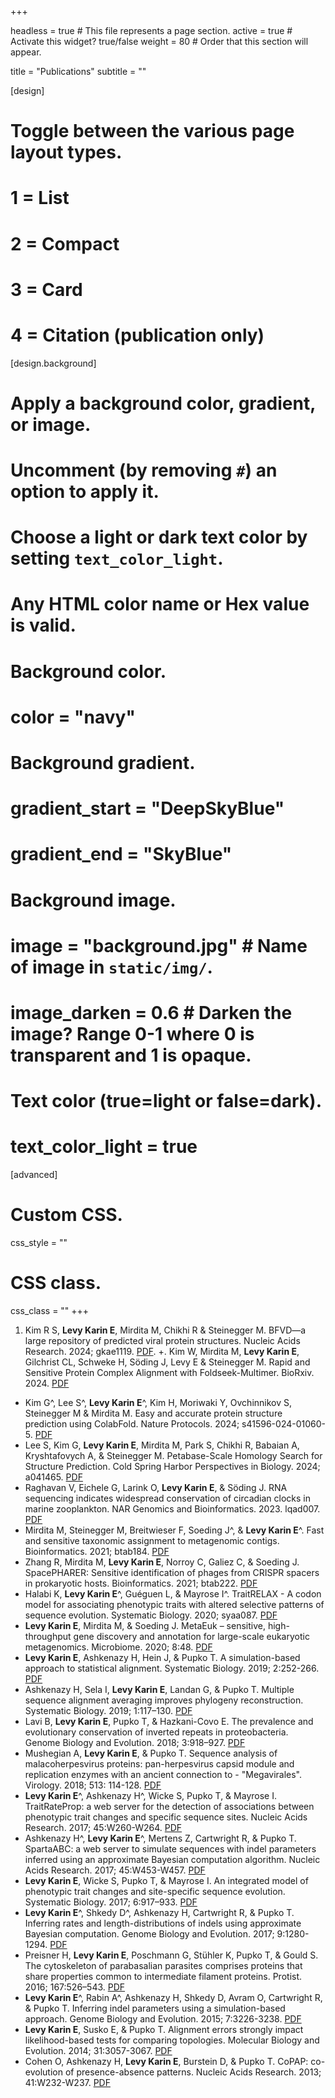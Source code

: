 +++

headless = true  # This file represents a page section.
active = true  # Activate this widget? true/false
weight = 80  # Order that this section will appear.

title = "Publications"
subtitle = ""

[design]
  # Toggle between the various page layout types.
  #   1 = List
  #   2 = Compact
  #   3 = Card
  #   4 = Citation (publication only)


[design.background]
  # Apply a background color, gradient, or image.
  #   Uncomment (by removing `#`) an option to apply it.
  #   Choose a light or dark text color by setting `text_color_light`.
  #   Any HTML color name or Hex value is valid.
  
  # Background color.
  # color = "navy"
  
  # Background gradient.
  # gradient_start = "DeepSkyBlue"
  # gradient_end = "SkyBlue"
  
  # Background image.
  # image = "background.jpg"  # Name of image in `static/img/`.
  # image_darken = 0.6  # Darken the image? Range 0-1 where 0 is transparent and 1 is opaque.

  # Text color (true=light or false=dark).
  # text_color_light = true  
  
[advanced]
 # Custom CSS. 
 css_style = ""
 
 # CSS class.
 css_class = ""
+++

1. Kim R S, **Levy Karin E**, Mirdita M, Chikhi R & Steinegger M. BFVD—a large repository of predicted viral protein structures. Nucleic Acids Research. 2024; gkae1119. [PDF](https://doi.org/10.1093/nar/gkae1119).
+. Kim W, Mirdita M, **Levy Karin E**, Gilchrist CL, Schweke H, Söding J, Levy E & Steinegger M. Rapid and Sensitive Protein Complex Alignment with Foldseek-Multimer. BioRxiv. 2024. [PDF](https://www.biorxiv.org/content/10.1101/2024.04.14.589414v4)
- Kim G^, Lee S^, **Levy Karin E**^, Kim H, Moriwaki Y, Ovchinnikov S, Steinegger M & Mirdita M. Easy and accurate protein structure prediction using ColabFold. Nature Protocols. 2024; s41596-024-01060-5. [PDF](https://rdcu.be/dWViQ)
- Lee S, Kim G, **Levy Karin E**, Mirdita M, Park S, Chikhi R, Babaian A, Kryshtafovych A, & Steinegger M. Petabase-Scale Homology Search for Structure Prediction. Cold Spring Harbor Perspectives in Biology. 2024; a041465. [PDF](http://m.cshperspectives.cshlp.org/content/early/2024/02/05/cshperspect.a041465.full.pdf)
- Raghavan V, Eichele G, Larink O, **Levy Karin E**, & Söding J. RNA sequencing indicates widespread conservation of circadian clocks in marine zooplankton. NAR Genomics and Bioinformatics. 2023. lqad007. [PDF](https://academic.oup.com/nargab/article-pdf/5/1/lqad007/48992000/lqad007.pdf)
- Mirdita M, Steinegger M, Breitwieser F, Soeding J^, & **Levy Karin E**^. Fast and sensitive taxonomic assignment to metagenomic contigs. Bioinformatics. 2021; btab184. [PDF](https://academic.oup.com/bioinformatics/advance-article/doi/10.1093/bioinformatics/btab184/6178277)
- Zhang R, Mirdita M, **Levy Karin E**, Norroy C, Galiez C, & Soeding J. SpacePHARER: Sensitive identification of phages from CRISPR spacers in prokaryotic hosts. Bioinformatics. 2021; btab222. [PDF](https://academic.oup.com/bioinformatics/advance-article/doi/10.1093/bioinformatics/btab222/6207963)
- Halabi K, **Levy Karin E**^, Guéguen L, & Mayrose I^. TraitRELAX - A codon model for associating phenotypic traits with altered selective patterns of sequence evolution. Systematic Biology. 2020; syaa087. [PDF](https://academic.oup.com/sysbio/advance-article-abstract/doi/10.1093/sysbio/syaa087/6012374?redirectedFrom=fulltext)
- **Levy Karin E**, Mirdita M, & Soeding J. MetaEuk – sensitive, high-throughput gene discovery and annotation for large-scale eukaryotic metagenomics. Microbiome. 2020; 8:48. [PDF](https://rdcu.be/b3ozK)
- **Levy Karin E**, Ashkenazy H, Hein J, & Pupko T. A simulation-based approach to statistical alignment. Systematic Biology. 2019; 2:252-266. [PDF](https://academic.oup.com/sysbio/article-pdf/68/2/252/27739173/syy059.pdf)
- Ashkenazy H, Sela I, **Levy Karin E**, Landan G, & Pupko T. Multiple sequence alignment averaging improves phylogeny reconstruction. Systematic Biology. 2019; 1:117–130. [PDF](https://academic.oup.com/sysbio/article-pdf/68/1/117/27127304/syy036.pdf)
- Lavi B, **Levy Karin E**, Pupko T, & Hazkani-Covo E. The prevalence and evolutionary conservation of inverted repeats in proteobacteria. Genome Biology and Evolution. 2018; 3:918–927. [PDF](https://academic.oup.com/gbe/article-pdf/10/3/918/24820113/evy044.pdf)
- Mushegian A, **Levy Karin E**, & Pupko T. Sequence analysis of malacoherpesvirus proteins: pan-herpesvirus capsid module and replication enzymes with an ancient connection to - "Megavirales". Virology. 2018; 513: 114-128. [PDF](https://www.sciencedirect.com/science/article/pii/S0042682217303513/pdfft?md5=368336fcd5bcf59771691469ceb7f34b&pid=1-s2.0-S0042682217303513-main.pdf)
- **Levy Karin E**^, Ashkenazy H^, Wicke S, Pupko T, & Mayrose I. TraitRateProp: a web server for the detection of associations between phenotypic trait changes and specific sequence sites. Nucleic Acids Research. 2017; 45:W260-W264. [PDF](https://academic.oup.com/nar/article-pdf/45/W1/W260/18137235/gkx288.pdf)
- Ashkenazy H^, **Levy Karin E**^, Mertens Z, Cartwright R, & Pupko T. SpartaABC: a web server to simulate sequences with indel parameters inferred using an approximate Bayesian computation algorithm. Nucleic Acids Research. 2017; 45:W453-W457. [PDF](https://academic.oup.com/nar/article-pdf/45/W1/W453/18137313/gkx322.pdf)
- **Levy Karin E**, Wicke S, Pupko T, & Mayrose I. An integrated model of phenotypic trait changes and site-specific sequence evolution. Systematic Biology. 2017; 6:917–933. [PDF](https://academic.oup.com/sysbio/article-pdf/66/6/917/21192508/syx032.pdf)
- **Levy Karin E**^, Shkedy D^, Ashkenazy H, Cartwright R, & Pupko T. Inferring rates and length-distributions of indels using approximate Bayesian computation. Genome Biology and Evolution. 2017; 9:1280-1294. [PDF](https://academic.oup.com/gbe/article-pdf/9/5/1280/19270382/evx084.pdf)
- Preisner H, **Levy Karin E**, Poschmann G, Stühler K, Pupko T, & Gould S. The cytoskeleton of parabasalian parasites comprises proteins that share properties common to intermediate filament proteins. Protist. 2016; 167:526–543. [PDF](https://www.sciencedirect.com/science/article/pii/S1434461016300517/pdfft?md5=ea5865a405b4155f9dc2c8377887b631&pid=1-s2.0-S1434461016300517-main.pdf)
- **Levy Karin E**^, Rabin A^, Ashkenazy H, Shkedy D, Avram O, Cartwright R, & Pupko T. Inferring indel parameters using a simulation-based approach. Genome Biology and Evolution. 2015; 7:3226-3238. [PDF](https://academic.oup.com/gbe/article-pdf/7/12/3226/17924188/evv212.pdf)
- **Levy Karin E**, Susko E, & Pupko T. Alignment errors strongly impact likelihood-based tests for comparing topologies. Molecular Biology and Evolution. 2014; 31:3057-3067. [PDF](https://academic.oup.com/mbe/article-pdf/31/11/3057/13167922/msu231.pdf)
- Cohen O, Ashkenazy H, **Levy Karin E**, Burstein D, & Pupko T. CoPAP: co-evolution of presence-absence patterns. Nucleic Acids Research. 2013; 41:W232-W237. [PDF](https://academic.oup.com/nar/article-pdf/41/W1/W232/3872430/gkt471.pdf)
  

